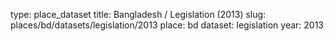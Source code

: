 type: place_dataset
title: Bangladesh / Legislation (2013)
slug: places/bd/datasets/legislation/2013
place: bd
dataset: legislation
year: 2013

